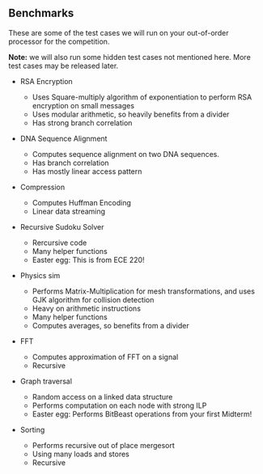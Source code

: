 ## Benchmarks

These are some of the test cases we will run on your out-of-order processor for the competition. 

**Note:** we will also run some hidden test cases not mentioned here. More test cases may be released later.

- RSA Encryption
	- Uses Square-multiply algorithm of exponentiation to perform RSA encryption on small messages
	- Uses modular arithmetic, so heavily benefits from a divider
	- Has strong branch correlation
- DNA Sequence Alignment
	- Computes sequence alignment on two DNA sequences.
	- Has branch correlation
	- Has mostly linear access pattern

- Compression
	- Computes Huffman Encoding
	- Linear data streaming

- Recursive Sudoku Solver
	- Rercursive code
	- Many helper functions
	- Easter egg: This is from ECE 220!

- Physics sim
	- Performs Matrix-Multiplication for mesh transformations, and uses GJK algorithm for collision detection
	- Heavy on arithmetic instructions
	- Many helper functions
	- Computes averages, so benefits from a divider

- FFT
	- Computes approximation of FFT on a signal
	- Recursive

- Graph traversal
	- Random access on a linked data structure
	- Performs computation on each node with strong ILP
	- Easter egg: Performs BitBeast operations from your first Midterm!

- Sorting
	- Performs recursive out of place mergesort
	- Using many loads and stores
	- Recursive
